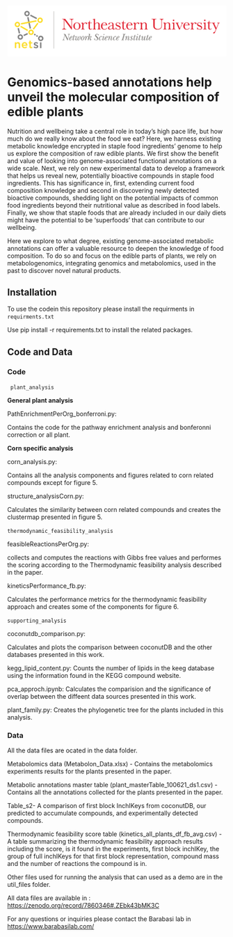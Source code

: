 
![Logo](https://github.com/Barabasi-Lab/Plant-genomics/blob/main/images/NetSci_Logo.png)



# Genomics-based annotations help unveil the molecular composition of edible plants

Nutrition and wellbeing take a central role in today’s high pace life, but how much do we really know about the food we eat? Here, we harness existing metabolic knowledge encrypted in staple food ingredients’ genome to help us explore the composition of raw edible plants. We first show the benefit and value of looking into genome-associated functional annotations on a wide scale. Next, we rely on new experimental data to develop a framework that helps us reveal new, potentially bioactive compounds in staple food ingredients. This has significance in, first, extending current food composition knowledge and second in discovering newly detected bioactive compounds, shedding light on the potential impacts of common food ingredients beyond their nutritional value as described in food labels. Finally, we show that staple foods that are already included in our daily diets might have the potential to be ‘superfoods’ that can contribute to our wellbeing.

Here we explore to what degree, existing genome-associated metabolic annotations can offer a valuable resource to deepen the knowledge of food composition. To do so and focus on the edible parts of plants, we rely on metabologenomics, integrating genomics and metabolomics, used in the past to discover novel natural products. 

## Installation

To use the codein this repository please install the requirments in ```requirments.txt```

Use pip install -r requirements.txt to install the related packages.

## Code and Data

### Code

``` plant_analysis```

**General plant analysis**

PathEnrichmentPerOrg_bonferroni.py:

Contains the code for the pathway enrichment analysis and bonferonni correction or all plant.


**Corn specific analysis**

corn_analysis.py:

Contains all the analysis components and figures related to corn related compounds except for figure 5.

structure_analysisCorn.py:

Calculates the similarity between corn related compounds and creates the clustermap presented in figure 5.

``` thermodynamic_feasibility_analysis ```

feasibleReactionsPerOrg.py:

collects and computes the reactions with Gibbs free values and performes the scoring according to the Thermodynamic feasibility analysis described in the paper.


kineticsPerformance_fb.py:

Calculates the performance metrics for the thermodynamic feasibility approach and creates some of the components for figure 6.


``` supporting_analysis ```

coconutdb_comparison.py:

Calculates and plots the comparison between coconutDB and the other databases presented in this work.

kegg_lipid_content.py:
Counts the number of lipids in the keeg database using the information found in the KEGG compound website.

pca_approch.ipynb:
Calculates the comparision and the significance of overlap between the diffeent data sources presented in this work.

plant_family.py:
Creates the phylogenetic tree for the plants included in this analysis.

### Data

All the data files are ocated in the data folder.

Metabolomics data (Metabolon_Data.xlsx) - Contains the metabolomics experiments results for the plants presented in the paper.

Metabolic annotations master table  (plant_masterTable_100621_ds1.csv) - Contains all the annotations collected for the plants presented in the paper.

Table_s2- A comparison of first block InchIKeys from coconutDB, our predicted to accumulate compounds, and experimentally detected compounds.

Thermodynamic feasibility score table (kinetics_all_plants_df_fb_avg.csv) - A table summarizing the thermodynamic feasibility approach results including the score, is it found in the experiments, first block inchIKey, the group of full inchIKeys for that first block representation, compound mass and the number of reactions the compound is in.

Other files used for running the analysis that can used as a demo are in the util_files folder.

All data files are available in : https://zenodo.org/record/7860346#.ZEbk43bMK3C


For any questions or inquiries please contact the Barabasi lab in https://www.barabasilab.com/
